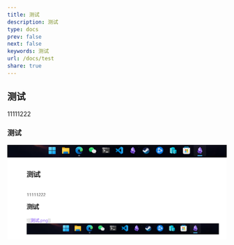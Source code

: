 ```yaml
---
title: 测试
description: 测试
type: docs
prev: false
next: false
keywords: 测试
url: /docs/test
share: true
---
```

## 测试


11111222
### 测试

![测试.png](../../static/images/%E6%B5%8B%E8%AF%95.png)
![测试-1.png](../../static/images/%E6%B5%8B%E8%AF%95-1.png)
